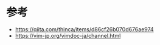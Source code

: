 
# 参考

- https://qiita.com/thinca/items/d86cf26b070d676ae974
- https://vim-jp.org/vimdoc-ja/channel.html